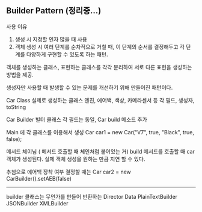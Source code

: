 ## Builder Pattern (정리중...)




사용 이유
1. 생성 시 지정할 인자 많을 때 사용
2. 객체 생성 시 여러 단계를 순차적으로 거칠 때, 이 단계의 순서를 결정해두고 각 단계를 다양하게 구현할 수 있도록 하는 패턴.


객체를 생성하는 클래스, 표현하는 클래스를 각각 분리하여 서로 다른 표현을 생성하는 방법을 제공.

생성자만 사용할 때 발생할 수 있는 문제를 개선하기 위해 만들어진 패턴이다.

Car Class 
실제로 생성하는 클래스
엔진, 에어백, 색상, 카메라센서 등 각 필드, 생성자, toString

Car Builder 
빌터 클래스
각 필드는 동일, Car build 메소드 추가 

Main 에 각 클래스를 이용해서 생성
Car car1 = new Car("V7", true, "Black", true, false);

메서드 체이님 ( 메서드 호출할 때 체인처럼 붙어있는 거)
build 메서드를 호출할 때 car 객체가 생성된다.
실제 객체 생성을 원하는 만큼 지연 할 수 있다.

추첨으로 에어백 장착 여부 결정할 때는 
Car car2 = new CarBuilder().setAEB(false)




---

builder 클래스는 무언가를 만들어 반환하는 
Director
Data
PlainTextBuilder
JSONBuilder 
XMLBuilder
